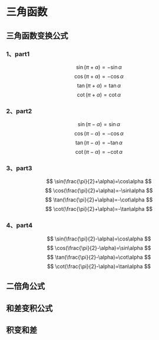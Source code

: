 # 三角函数

## 三角函数变换公式
### 1、part1

$$
\sin(\pi+\alpha)=-\sin\alpha
$$
$$
\cos(\pi+\alpha)=-\cos\alpha
$$
$$
\tan(\pi+\alpha)=\tan\alpha
$$
$$
\cot(\pi+\alpha)=\cot\alpha
$$
### 2、part2
$$
\sin(\pi-\alpha)=\sin\alpha
$$
$$
\cos(\pi-\alpha)=-\cos\alpha
$$
$$
\tan(\pi-\alpha)=-\tan\alpha
$$
$$
\cot(\pi-\alpha)=-\cot\alpha
$$
### 3、part3
$$
\sin(\frac{\pi}{2}+\alpha)=\cos\alpha
$$
$$
\cos(\frac{\pi}{2}+\alpha)=-\sin\alpha
$$
$$
\tan(\frac{\pi}{2}+\alpha)=-\cot\alpha
$$
$$
\cot(\frac{\pi}{2}+\alpha)=-\tan\alpha
$$
### 4、part4
$$
\sin(\frac{\pi}{2}-\alpha)=\cos\alpha
$$
$$
\cos(\frac{\pi}{2}-\alpha)=\sin\alpha
$$
$$
\tan(\frac{\pi}{2}-\alpha)=\cot\alpha
$$
$$
\cot(\frac{\pi}{2}-\alpha)=\tan\alpha
$$



## 二倍角公式

## 和差变积公式

## 积变和差